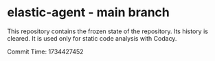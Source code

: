 # elastic-agent - main branch

This repository contains the frozen state of the repository.
Its history is cleared. It is used only for static code
analysis with Codacy.

Commit Time: 1734427452